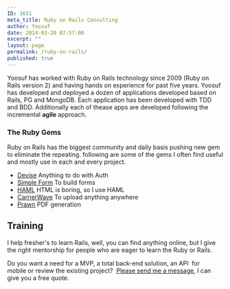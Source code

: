 ```yaml
---
ID: 1651
meta_title: Ruby on Rails Consulting
author: Yoosuf
date: 2014-03-20 07:57:00
excerpt: ""
layout: page
permalink: /ruby-on-rails/
published: true
---
```

Yoosuf has worked with Ruby on Rails technology since 2009 (Ruby on Rails version 2) and having hands on experience for past five years. Yoosuf has developed and deployed a dozen of applications developed based on Rails, PG and MongoDB. Each application has been developed with TDD and BDD. Additionally each of thease apps are developed following the incremental **agile** approach.

### The Ruby Gems

Ruby on Rails has the biggest community and daily basis pushing new gem to eliminate the repeating. following are some of the gems I often find useful and mostly use in each and every project.

* [Devise](https://github.com/plataformatec/devise) Anything to do with Auth
* [Simple Form](https://github.com/plataformatec/simple_form) To build forms
* [HAML](https://github.com/indirect/haml-rails) HTML is boring, so I use HAML
* [CarrierWave](https://github.com/carrierwaveuploader/carrierwave) To upload anything anywhere
* [Prawn](https://github.com/prawnpdf/prawn) PDF generation

## Training

I help fresher's to learn Rails, well, you can find anything online, but I give the right mentorship for people who are eager to learn the Ruby or Rails.

 Do you want a need for a MVP, a total back-end solution, an API  for mobile or review the existing project?  [Please send me a message](/contact/?utm_source=yoosuf.me&utm_medium=ror&utm_campaign=consultancy), I can give you a free quote.

